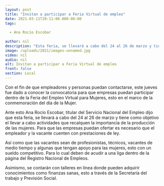 ```yaml
---
layout: post
title: "Invitan a participar a Feria Virtual de empleo"
date: 2021-03-11T20:11:00.000-06:00
tags:
  
  - Ana Rocío Escobar
  
author: nil
description: "Esta feria, se llevará a cabo del 24 al 26 de marzo y tiene como objetivo el llevar a cabo actividades que recalquen la importancia de la producción de las mujeres"
image: /uploads/2021/images-unnamed.jpg
video: nil
audio: nil
alt: Invitan a participar a Feria Virtual de empleo
front: false
section: Local
---
```


Con el fin de que empleadores y personas puedan contactarse, este jueves fue dado a conocer la convocatoria para que empresas puedan participar dentro de la Feria del Empleo Virtual para Mujeres, esto en el marco de la conmemoración del día de la Mujer. 

Ante esto Ana Rocío Escobar, titular del Servicio Nacional del Empleo dijo que esta feria, se llevará a cabo del 24 al 26 de marzo y tiene como objetivo el llevar a cabo actividades que recalquen la importancia de la producción de las mujeres. Para que las empresas puedan ofertar es necesario que el empleador y la vacante cuenten con prestaciones de ley. 

Así como que las vacantes sean de profesionistas, técnicos, vacantes de medio tiempo y algunas que tengan apoyo para las mujeres, esto con un sueldo competitivo. Para lo cual deben de acudir a una liga dentro de la página del Registro Nacional de Empleos.  

Asimismo, se contarán con talleres en línea donde pueden adquirir conocimientos como finanzas sanas, esto a través de la Secretaría del trabajo y Previsión Social. 